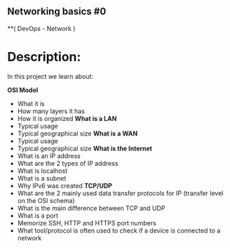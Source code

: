 ## Networking basics #0

**( DevOps - Network )

# Description:

In this project we learn about:

**OSI Model**
- What it is
- How many layers it has
- How it is organized
**What is a LAN**
- Typical usage
- Typical geographical size
**What is a WAN**
- Typical usage
- Typical geographical size
**What is the Internet**
- What is an IP address
- What are the 2 types of IP address
- What is localhost
- What is a subnet
- Why IPv6 was created
**TCP/UDP**
- What are the 2 mainly used data transfer protocols for IP (transfer level on the OSI schema)
- What is the main difference between TCP and UDP
- What is a port
- Memorize SSH, HTTP and HTTPS port numbers
- What tool/protocol is often used to check if a device is connected to a network
